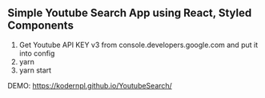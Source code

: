 ## Simple Youtube Search App using React, Styled Components

1. Get Youtube API KEY v3 from console.developers.google.com and put it into config
2. yarn
3. yarn start

DEMO: https://kodernpl.github.io/YoutubeSearch/

